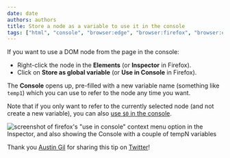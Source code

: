 ```yaml
---
date: date
authors: authors
title: Store a node as a variable to use it in the console
tags: ["html", "console", "browser:edge", "browser:firefox", "browser:chrome", "browser:safari"]
---
```

If you want to use a DOM node from the page in the console:

* Right-click the node in the **Elements** (or **Inspector** in Firefox).
* Click on **Store as global variable** (or **Use in Console** in Firefox).

The **Console** opens up, pre-filled with a new variable name (something like `temp1`) which you can use to refer to the node any time you want.

Note that if you only want to refer to the currently selected node (and not create a new variable), you can also [use `$0` in the console](/tips/en/get-current-element-in-console).

![screenshot of firefox's "use in console" context menu option in the Inspector, and also showing the Console with a couple of tempN variables](/assets/img/store-node-as-variable.png)

Thank you [Austin Gil](https://austingil.com/) for sharing this tip on [Twitter](https://twitter.com/Stegosource/status/1451294683024355328)!
